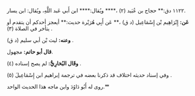 ١١٢٢ دق:** حجاج بن عُبَيد (٢) ،**** ويُقال:**** ابن أَبي عَبد اللَّهِ، ويُقال: ابن يسار.

**عَن:** إِبْرَاهِيم بْن إِسْمَاعِيل (د ق) ،** عَن أَبِي هُرَيْرة حديث:** أيعجز أحدكم أن يتقدم أو يتأخر في الصلاة (٣) .

**وعنه:** ليث بْن أبي سليم (د ق) .

**قال أبو حاتم:** مجهول.

**وقَال البُخارِيُّ:** لم يصح إسناده (٤) .

وفي إسناد حديثه اختلاف قد ذكرنا بعضه في ترجمة إبراهيم ابن إِسْمَاعِيلَ (٥) .

روى له أَبُو دَاوُدَ وابن ماجه هذا الحديث الواحد.**